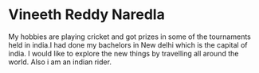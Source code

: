 # Vineeth Reddy Naredla
My hobbies are playing cricket and got prizes in some of the tournaments held in india.I had done my bachelors in New delhi which is the capital of india. I would like to explore the new things by travelling all around the world. Also i am an indian rider.
